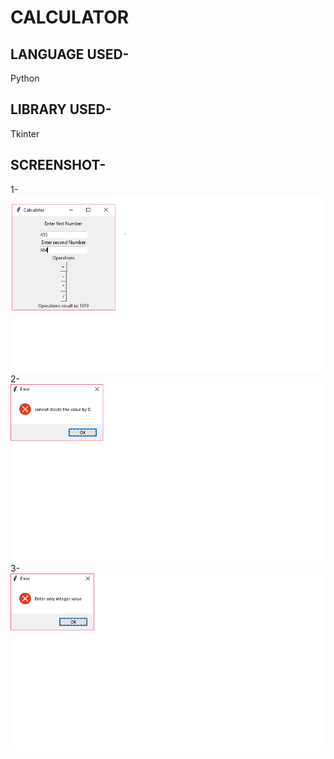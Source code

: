 # CALCULATOR

## LANGUAGE USED-
Python

## LIBRARY USED-
Tkinter

## SCREENSHOT-

1- ![alt addition](https://github.com/Akash885/Calculator-Using-Tkinter/blob/master/addition.png)
2- ![alt divideerror](https://github.com/Akash885/Calculator-Using-Tkinter/blob/master/divideerror.png)
3- ![alt error](https://github.com/Akash885/Calculator-Using-Tkinter/blob/master/error.png)
